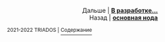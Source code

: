 
<p align="right">Дальше | <b><a href="">В разработке...</a></b>
<br/>
Назад | <b><a href="main_node.md">основная нода</a></b></p>

<p align="center"><sup>2021-2022 TRIADOS | </sup><a href="../README.md#содержание"><sup>Содержание</sup></a></p>
